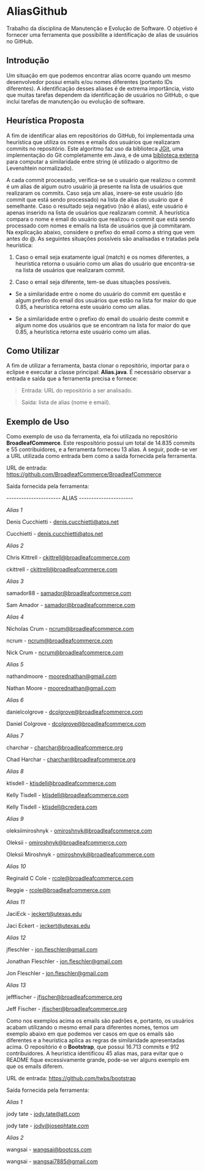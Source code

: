 # AliasGithub
Trabalho da disciplina de Manutenção e Evolução de Software. O objetivo é fornecer uma ferramenta que possibilite a identificação de alias de usuários no GitHub.

## Introdução 
Um situação em que podemos encontrar alias ocorre quando um mesmo desenvolvedor possui emails e/ou nomes diferentes (portanto IDs diferentes). A identificação desses aliases é de extrema importância, visto que muitas tarefas dependem da identificação de usuários no GitHub, o que inclui tarefas de manutenção ou evolução de software.

## Heurística Proposta
A fim de identificar alias em repositórios do GitHub, foi implementada uma heurística que utiliza os nomes e emails dos usuários que realizaram commits no repositório. Este algoritmo faz uso da biblioteca [JGit](https://github.com/eclipse/jgit), uma implementação do Git completamente em Java, e de uma [biblioteca externa](https://github.com/tdebatty/java-string-similarity) para computar a similaridade entre string (é utilizado o algoritmo de Levenshtein normalizado).

A cada commit processado, verifica-se se o usuário que realizou o commit é um alias de algum outro usuário já presente na lista de usuários que realizaram os commits. Caso seja um alias, insere-se este usuário (do commit que está sendo processado) na lista de alias do usuário que é semelhante. Caso o resultado seja negativo (não é alias), este usuário é apenas inserido na lista de usuários que realizaram commit. A heurística compara o nome e email do usuário que realizou o commit que está sendo processado com nomes e emails na lista de usuários que já commitaram. Na explicação abaixo, considere o prefixo do email como a string que vem antes do @. As seguintes situações possíveis são analisadas e tratadas pela heurística:

1. Caso o email seja exatamente igual (match) e os nomes diferentes, a heurística retorna o usuário como um alias do usuário que encontra-se na lista de usuários que realizaram commit.

2. Caso o email seja diferente, tem-se duas situações possíveis.
  
  * Se a similaridade entre o nome do usuário do commit em questão e algum prefixo do email dos usuários que estão na lista for maior do que 0.85, a heurística retorna este usuário como um alias.
  
  * Se a similaridade entre o prefixo do email do usuário deste commit e algum nome dos usuários que se encontram na lista for maior do que 0.85, a heurística retorna este usuário como um alias.

## Como Utilizar
A fim de utilizar a ferramenta, basta clonar o repositório, importar para o eclipse e executar a classe principal: **Alias.java**. É necessário observar a entrada e saída que a ferramenta precisa e fornece:

> Entrada: URL do repositório a ser analisado.

> Saída: lista de alias (nome e email).

## Exemplo de Uso
Como exemplo de uso da ferramenta, ela foi utilizada no repositório **BroadleafCommerce**. Este respositório possui um total de 14.835 commits e 55 contribuidores, e a ferramenta forneceu 13 alias. A seguir, pode-se ver a URL utilizada como entrada bem como a saída fornecida pela ferramenta.

URL de entrada: https://github.com/BroadleafCommerce/BroadleafCommerce

Saída fornecida pela ferramenta:

---------------------- ALIAS ----------------------

_Alias 1_

Denis Cucchietti - denis.cucchietti@atos.net

Cucchietti - denis.cucchietti@atos.net

_Alias 2_

Chris Kittrell - ckittrell@broadleafcommerce.com

ckittrell - ckittrell@broadleafcommerce.com

_Alias 3_

samador88 - samador@broadleafcommerce.com

Sam Amador - samador@broadleafcommerce.com

_Alias 4_

Nicholas Crum - ncrum@broadleafcommerce.com

ncrum - ncrum@broadleafcommerce.com

Nick Crum - ncrum@broadleafcommerce.com

_Alias 5_

nathandmoore - moorednathan@gmail.com

Nathan Moore - moorednathan@gmail.com

_Alias 6_

danielcolgrove - dcolgrove@broadleafcommerce.com

Daniel Colgrove - dcolgrove@broadleafcommerce.com

_Alias 7_

charchar - charchar@broadleafcommerce.org

Chad Harchar - charchar@broadleafcommerce.org

_Alias 8_

ktisdell - ktisdell@broadleafcommerce.com

Kelly Tisdell - ktisdell@broadleafcommerce.com

Kelly Tisdell - ktisdell@credera.com

_Alias 9_

oleksiimiroshnyk - omiroshnyk@broadleafcommerce.com

Oleksii - omiroshnyk@broadleafcommerce.com

Oleksii Miroshnyk - omiroshnyk@broadleafcommerce.com

_Alias 10_

Reginald C Cole - rcole@broadleafcommerce.com

Reggie - rcole@broadleafcommerce.com

_Alias 11_

JaciEck - jeckert@utexas.edu

Jaci Eckert - jeckert@utexas.edu

_Alias 12_

jfleschler - jon.fleschler@gmail.com

Jonathan Fleschler - jon.fleschler@gmail.com

Jon Fleschler - jon.fleschler@gmail.com

_Alias 13_

jefffischer - jfischer@broadleafcommerce.org

Jeff Fischer - jfischer@broadleafcommerce.org

Como nos exemplos acima os emails são padrões e, portanto, os usuários acabam utilizando o mesmo email para diferentes nomes, temos um exemplo abaixo em que podemos ver casos em que os emails são diferentes e a heurística aplica as regras de similaridade apresentadas acima. O repositório é o **Bootstrap**, que possui 16.713 commits e 912 contribuidores. A heurística identificou 45 alias mas, para evitar que o README fique excessivamente grande, pode-se ver alguns exemplo em que os emails diferem.

URL de entrada: https://github.com/twbs/bootstrap

Saída fornecida pela ferramenta:

_Alias 1_

jody tate - jody.tate@att.com

jody tate - jody@josephtate.com

_Alias 2_

wangsai - wangsai@bootcss.com

wangsai - wangsai7885@gmail.com


